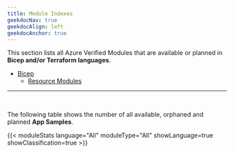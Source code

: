 ```yaml
---
title: Module Indexes
geekdocNav: true
geekdocAlign: left
geekdocAnchor: true
---
```


This section lists all Azure Verified Modules that are available or planned in **Bicep and/or Terraform languages**.

- [Bicep](/indexes/bicep)
  - [Resource Modules](/indexes/bicep/bicep-resource-modules)

---

<br>

The following table shows the number of all available, orphaned and planned **App Samples**.

{{< moduleStats language="All" moduleType="All" showLanguage=true showClassification=true >}}
